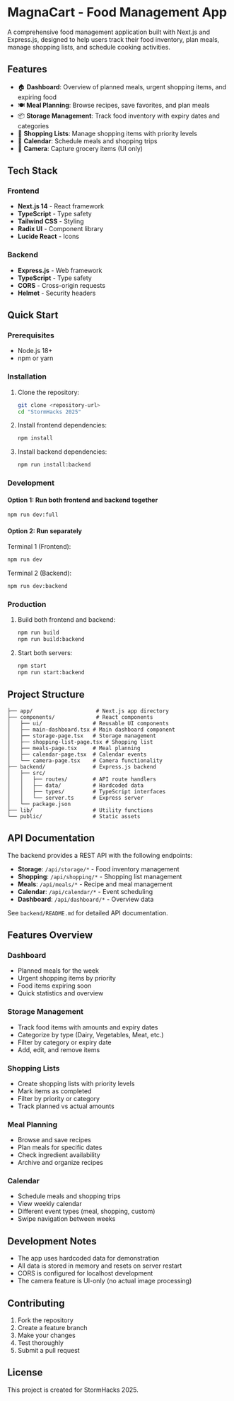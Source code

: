 # MagnaCart - Food Management App

A comprehensive food management application built with Next.js and Express.js, designed to help users track their food inventory, plan meals, manage shopping lists, and schedule cooking activities.

## Features

- 🏠 **Dashboard**: Overview of planned meals, urgent shopping items, and expiring food
- 🍽️ **Meal Planning**: Browse recipes, save favorites, and plan meals
- 📦 **Storage Management**: Track food inventory with expiry dates and categories
- 🛒 **Shopping Lists**: Manage shopping items with priority levels
- 📅 **Calendar**: Schedule meals and shopping trips
- 📸 **Camera**: Capture grocery items (UI only)

## Tech Stack

### Frontend
- **Next.js 14** - React framework
- **TypeScript** - Type safety
- **Tailwind CSS** - Styling
- **Radix UI** - Component library
- **Lucide React** - Icons

### Backend
- **Express.js** - Web framework
- **TypeScript** - Type safety
- **CORS** - Cross-origin requests
- **Helmet** - Security headers

## Quick Start

### Prerequisites
- Node.js 18+ 
- npm or yarn

### Installation

1. Clone the repository:
   ```bash
   git clone <repository-url>
   cd "StormHacks 2025"
   ```

2. Install frontend dependencies:
   ```bash
   npm install
   ```

3. Install backend dependencies:
   ```bash
   npm run install:backend
   ```

### Development

#### Option 1: Run both frontend and backend together
```bash
npm run dev:full
```

#### Option 2: Run separately
Terminal 1 (Frontend):
```bash
npm run dev
```

Terminal 2 (Backend):
```bash
npm run dev:backend
```

### Production

1. Build both frontend and backend:
   ```bash
   npm run build
   npm run build:backend
   ```

2. Start both servers:
   ```bash
   npm start
   npm run start:backend
   ```

## Project Structure

```
├── app/                    # Next.js app directory
├── components/             # React components
│   ├── ui/                # Reusable UI components
│   ├── main-dashboard.tsx # Main dashboard component
│   ├── storage-page.tsx   # Storage management
│   ├── shopping-list-page.tsx # Shopping list
│   ├── meals-page.tsx     # Meal planning
│   ├── calendar-page.tsx  # Calendar events
│   └── camera-page.tsx    # Camera functionality
├── backend/               # Express.js backend
│   ├── src/
│   │   ├── routes/        # API route handlers
│   │   ├── data/          # Hardcoded data
│   │   ├── types/         # TypeScript interfaces
│   │   └── server.ts      # Express server
│   └── package.json
├── lib/                   # Utility functions
└── public/                # Static assets
```

## API Documentation

The backend provides a REST API with the following endpoints:

- **Storage**: `/api/storage/*` - Food inventory management
- **Shopping**: `/api/shopping/*` - Shopping list management  
- **Meals**: `/api/meals/*` - Recipe and meal management
- **Calendar**: `/api/calendar/*` - Event scheduling
- **Dashboard**: `/api/dashboard/*` - Overview data

See `backend/README.md` for detailed API documentation.

## Features Overview

### Dashboard
- Planned meals for the week
- Urgent shopping items by priority
- Food items expiring soon
- Quick statistics and overview

### Storage Management
- Track food items with amounts and expiry dates
- Categorize by type (Dairy, Vegetables, Meat, etc.)
- Filter by category or expiry date
- Add, edit, and remove items

### Shopping Lists
- Create shopping lists with priority levels
- Mark items as completed
- Filter by priority or category
- Track planned vs actual amounts

### Meal Planning
- Browse and save recipes
- Plan meals for specific dates
- Check ingredient availability
- Archive and organize recipes

### Calendar
- Schedule meals and shopping trips
- View weekly calendar
- Different event types (meal, shopping, custom)
- Swipe navigation between weeks

## Development Notes

- The app uses hardcoded data for demonstration
- All data is stored in memory and resets on server restart
- CORS is configured for localhost development
- The camera feature is UI-only (no actual image processing)

## Contributing

1. Fork the repository
2. Create a feature branch
3. Make your changes
4. Test thoroughly
5. Submit a pull request

## License

This project is created for StormHacks 2025.